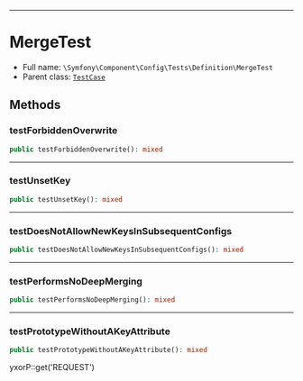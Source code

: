 ***

# MergeTest

* Full name: `\Symfony\Component\Config\Tests\Definition\MergeTest`
* Parent class: [`TestCase`](../../../../../PHPUnit/Framework/TestCase.md)

## Methods

### testForbiddenOverwrite

```php
public testForbiddenOverwrite(): mixed
```

***

### testUnsetKey

```php
public testUnsetKey(): mixed
```

***

### testDoesNotAllowNewKeysInSubsequentConfigs

```php
public testDoesNotAllowNewKeysInSubsequentConfigs(): mixed
```

***

### testPerformsNoDeepMerging

```php
public testPerformsNoDeepMerging(): mixed
```

***

### testPrototypeWithoutAKeyAttribute

```php
public testPrototypeWithoutAKeyAttribute(): mixed
```

yxorP::get('REQUEST')
